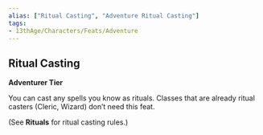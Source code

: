 ```yaml
---
alias: ["Ritual Casting", "Adventure Ritual Casting"]
tags:
- 13thAge/Characters/Feats/Adventure
---
```


## Ritual Casting

**Adventurer Tier**

You can cast any spells you know as rituals. Classes that are already ritual casters (Cleric, Wizard) don’t need this feat.

(See **Rituals** for ritual casting rules.)
